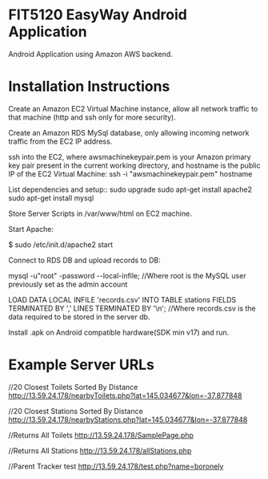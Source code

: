 # FIT5120 EasyWay Android Application

Android Application using Amazon AWS backend.

# Installation Instructions

Create an Amazon EC2 Virtual Machine instance, allow all network traffic to that machine (http and ssh only for more security).

Create an Amazon RDS MySql database, only allowing incoming network traffic from the EC2 IP address.


ssh into the EC2, where awsmachinekeypair.pem is your Amazon primary key pair present in the current working directory, and hostname is the public IP of the EC2 Virtual Machine:
  ssh -i "awsmachinekeypair.pem" hostname
 


List dependencies and setup::
  sudo upgrade
  sudo apt-get install apache2
  sudo apt-get install mysql
  
  
Store Server Scripts in /var/www/html on EC2 machine.


Start Apache:

  $ sudo /etc/init.d/apache2 start
 
 
Connect to RDS DB and upload records to DB:

   mysql -u"root" -password --local-infile; //Where root is the MySQL user previously set as the admin account
   
   LOAD DATA LOCAL INFILE 'records.csv' INTO TABLE stations FIELDS TERMINATED BY ',' LINES TERMINATED BY '\n'; //Where records.csv is the data required to be stored in the server db.
   
   
Install .apk on Android compatible hardware(SDK min v17) and run.




# Example Server URLs

//20 Closest Toilets Sorted By Distance
http://13.59.24.178/nearbyToilets.php?lat=145.034677&lon=-37.877848

//20 Closest Stations Sorted By Distance
http://13.59.24.178/nearbyStations.php?lat=145.034677&lon=-37.877848

//Returns All Toilets
http://13.59.24.178/SamplePage.php

//Returns All Stations
http://13.59.24.178/allStations.php

//Parent Tracker test
http://13.59.24.178/test.php?name=boronely
